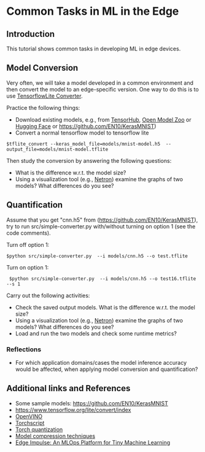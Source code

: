 # Common Tasks in ML in the Edge

## Introduction

This tutorial shows common tasks in developing ML in edge devices.

## Model Conversion

Very often, we will take a model developed in a common environment and then convert the model to an edge-specific version. One way to do this is to use [TensorflowLite Converter](https://www.tensorflow.org/lite/convert/index).

Practice the following things:

* Download existing models, e.g., from [TensorHub](https://tfhub.dev/s?deployment-format=tfjs), [Open Model Zoo](https://github.com/openvinotoolkit/open_model_zoo) or [Hugging Face](https://huggingface.co/models) or https://github.com/EN10/KerasMNIST)
* Convert a normal tensorflow model to tensorflow lite
  
```
$tflite_convert --keras_model_file=models/mnist-model.h5  --output_file=models/mnist-model.tflite
```

Then study the conversion by answering the following questions:

* What is the difference w.r.t. the model size?
* Using a visualization tool (e.g., [Netron](https://github.com/lutzroeder/netron)) examine the graphs of two models? What differences do you see?

## Quantification

Assume that you get "cnn.h5" from (https://github.com/EN10/KerasMNIST), try to run src/simple-converter.py with/without turning on option 1 (see the code comments).

Turn off option 1:
```
$python src/simple-converter.py  --i models/cnn.h5 --o test.tflite
```
Turn on option 1:
```
 $python src/simple-converter.py  --i models/cnn.h5 --o test16.tflite --s 1
 ```

Carry out the following activities:

* Check the saved output models. What is the difference w.r.t. the model size?
* Using a visualization tool (e.g., [Netron](https://github.com/lutzroeder/netron)) examine the graphs of two models? What differences do you see?
* Load and run the two  models and check some runtime metrics?

### Reflections

- For which application domains/cases  the model inference accuracy would be affected, when applying  model conversion and quantification?

## Additional links and References

* Some sample models: https://github.com/EN10/KerasMNIST
* https://www.tensorflow.org/lite/convert/index
* [OpenVINO](https://docs.openvino.ai/latest/openvino_docs_MO_DG_Deep_Learning_Model_Optimizer_DevGuide.html)
* [Torchscript](https://pytorch.org/docs/stable/jit.html)
* [Torch quantization](https://pytorch.org/docs/stable/quantization.html)
* [Model compression techniques](https://github.com/cedrickchee/awesome-ml-model-compression)
* [Edge Impulse: An MLOps Platform for Tiny Machine Learning](https://proceedings.mlsys.org/paper_files/paper/2023/file/de081105cd68393144944696d3fb6778-Paper-mlsys2023.pdf)